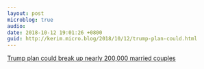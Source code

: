 ```yaml
---
layout: post
microblog: true
audio: 
date: 2018-10-12 19:01:26 +0800
guid: http://kerim.micro.blog/2018/10/12/trump-plan-could.html
---
```

 [Trump plan could break up nearly 200,000 married couples](https://www.houstonchronicle.com/opinion/outlook/article/Trump-administration-threatens-to-break-up-nearly-13293747.php)
